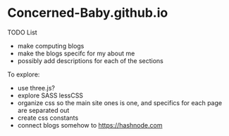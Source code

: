 # Concerned-Baby.github.io

TODO List
 - make computing blogs
 - make the blogs specifc for my about me 
 - possibly add descriptions for each of the sections


To explore:
 - use three.js?
 - explore SASS lessCSS
 - organize css so the main site ones is one, and specifics for each page are separated out
 - create css constants
 - connect blogs somehow to https://hashnode.com